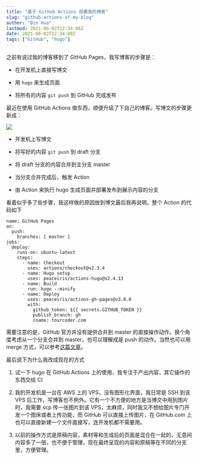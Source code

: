 ```yaml
---
title: "基于 Github Actions 部署我的博客"
slug: "github-actions-of-my-blog"
author: "Bin Hua"
lastmod: 2021-06-02T22:34:08Z
date: 2021-06-02T22:34:08Z
tags: ["GitHub", "hugo"]
---
```


之前有说过我的博客移到了 GitHub Pages，我写博客的步骤是：

- 在开发机上直接写博文

- 用 `hugo` 来生成页面

- 将所有的内容 `git push` 到 GitHub 完成发布

最近在使用 GitHub Actions 做东西，顺便升级了下自己的博客。写博文的步骤更新成：

![](/imgs/github-actions-of-my-blog-01.png)

- 开发机上写博文

- 将写好的内容 `git push` 到 draft 分支

- 将 draft 分支的内容合并到主分支 master

- 当分支合并完成后，触发 Action

- 由 Action 来执行 hugo 生成页面并部署发布到展示内容的分支

看着似乎多了些步骤，我这样做的原因放到博文最后我再说明。整个 Action 的代码如下

```
name: GitHub Pages
on:
  push:
    branches: [ master ]
jobs:
  deploy:
    runs-on: ubuntu-latest
    steps:
      - name: Checkout
        uses: actions/checkout@v2.3.4
      - name: Hugo setup
        uses: peaceiris/actions-hugo@v2.4.13
      - name: Build
        run: hugo --minify
      - name: Deploy
        uses: peaceiris/actions-gh-pages@v3.8.0
        with:
          github_token: ${{ secrets.GITHUB_TOKEN }}
          publish_branch: gh
          cname: tourcoder.com
```

需要注意的是，GitHub 官方并没有提供合并到 master 的直接操作动作。换个角度考虑从一个分支合并到 master，也可以理解成是 push 的动作。当然也可以用 merge 方式，可以参考[这篇文章](https://github.community/t/triggering-workflow-on-merge/17165)。

最后说下为什么我改成现在的方式

1. 试一下 hugo 在 GitHub Actions 上的使用，我专注于产出内容，其它操作的东西交给 CI

2. 我的开发机是一台在 AWS 上的 VPS，没有图形化界面，我日常是 SSH 到该 VPS 后工作，写博客也不例外。它有一个不方便的地方是当博文中用到图片时，我需要 scp 传一张图片到该 VPS，太麻烦，同时我又不想给图片专门开发一个图床或者上传功能，而 GitHub 可以直接上传图片，在 GitHub.com 上也可以直接新建一个文件直接写，连开发机都不需要用。

3. 以前的操作方式是原稿内容，素材等和生成后的页面是混合在一起的，无意间内容多了一倍，也不便于管理，现在最终呈现的内容和原稿等在不同的分支里，方便管理。
